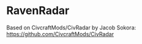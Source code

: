 # RavenRadar
Based on CivcraftMods/CivRadar by Jacob Sokora: https://github.com/CivcraftMods/CivRadar